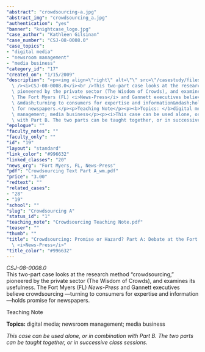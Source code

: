 ```yaml
---
"abstract": "crowdsourcing-a.jpg"
"abstract_img": "crowdsourcing_a.jpg"
"authentication": "yes"
"banner": "knightcase_logo.jpg"
"case_author": "Kathleen Gilsinan"
"case_number": "CSJ-08-0008.0"
"case_topics":
- "digital media"
- "newsroom management"
- "media business"
"category_id": "17"
"created_on": "1/15/2009"
"description": "<p><img align=\"right\" alt=\"\" src=\"/casestudy/files/photos/245/crowdsourcing_a.gif\"\
  \ /><i>CSJ-08-0008.0</i><br />This two-part case looks at the research method &ldquo;crowdsourcing,&rdquo;\
  \ pioneered by the private sector (The Wisdom of Crowds), and examines its usefulness.\
  \ The Fort Myers (FL) <i>News-Press</i> and Gannett executives believe crowdsourcing\
  \ &mdash;turning to consumers for expertise and information&mdash;holds promise\
  \ for newspapers.</p><p>Teaching Note</p><p><b>Topics: </b>digital media; newsroom\
  \ management; media business</p><p><i>This case can be used alone, or in combination\
  \ with Part B. The two parts can be taught together, or in successive class sessions.</i></p>"
"epologue": ""
"faculty_notes": ""
"faculty_only": ""
"id": "19"
"layout": "standard"
"link_color": "#996632"
"linked_classes": "20"
"news_org": "Fort Myers, FL, News-Press"
"pdf": "Crowdsourcing Text Part A_wm.pdf"
"price": "3.00"
"redtext": ""
"related_cases":
- "28"
- "19"
"school": ""
"slug": "Crowdsourcing A"
"status_id": "1"
"teaching_note": "Crowdsourcing Teaching Note.pdf"
"teaser": ""
"thumb": ""
"title": "Crowdsourcing: Promise or Hazard? Part A: Debate at the Fort Myers, FL,\
  \ <i>News-Press</i>"
"title_color": "#996632"
---
```

<p><img align="right" alt="" src="/casestudy/files/photos/245/crowdsourcing_a.gif" /><i>CSJ-08-0008.0</i><br />This two-part case looks at the research method &ldquo;crowdsourcing,&rdquo; pioneered by the private sector (The Wisdom of Crowds), and examines its usefulness. The Fort Myers (FL) <i>News-Press</i> and Gannett executives believe crowdsourcing &mdash;turning to consumers for expertise and information&mdash;holds promise for newspapers.</p><p>Teaching Note</p><p><b>Topics: </b>digital media; newsroom management; media business</p><p><i>This case can be used alone, or in combination with Part B. The two parts can be taught together, or in successive class sessions.</i></p>